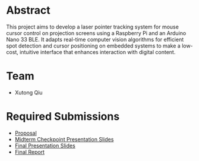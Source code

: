 # Abstract

This project aims to develop a laser pointer tracking system for mouse cursor control on projection screens using a Raspberry Pi and an Arduino Nano 33 BLE. It adapts real-time computer vision algorithms for efficient spot detection and cursor positioning on embedded systems to make a low-cost, intuitive interface that enhances interaction with digital content.

# Team

* Xutong Qiu

# Required Submissions

* [Proposal](proposal)
* [Midterm Checkpoint Presentation Slides](http://)
* [Final Presentation Slides](http://)
* [Final Report](report)
